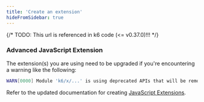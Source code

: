 ```yaml
---
title: 'Create an extension'
hideFromSidebar: true
---
```


{/* TODO: This url is referenced in k6 code (<= v0.37.0)!!! */}

### Advanced JavaScript Extension

The extension(s) you are using need to be upgraded if you're encountering a warning like the following:

```bash
WARN[0000] Module 'k6/x/...' is using deprecated APIs that will be removed in k6 v0.38.0, for more details on how to update it see https://k6.io/docs/extensions/guides/create-an-extension/#advanced-javascript-extension
```

Refer to the updated documentation for creating [JavaScript Extensions](/extensions/get-started/create/javascript-extensions/#advanced-module-api).
